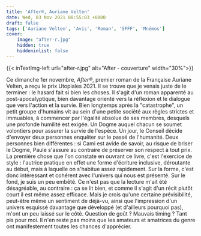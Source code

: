 ```yaml
---
title: 'After®, Auriane Velten'
date: Wed, 03 Nov 2021 08:55:03 +0000
draft: false
tags: ['Auriane Velten', 'Avis', 'Roman', 'SFFF', 'Mnémos']
cover: 
    image: "after-r.jpg"
    hidden: true
    hiddeninlist: false
---
```


{{< inTextImg-left url="after-r.jpg" alt="After - couverture" width="30%">}} 

Ce dimanche 1er novembre, _After®_, premier roman de la Française Auriane Velten, a reçu le prix Utopiales 2021. Il se trouve que je venais juste de le terminer : le hasard fait si bien les choses. Il s'agit d'un roman apparenté au post-apocalyptique, bien davantage orienté vers la réflexion et le dialogue que vers l'action et la survie. Bien longtemps après la "catastrophe", un petit groupe d'humains vit au sein d'une petite société aux règles strictes et immuables, à commencer par l'égalité absolue de ses membres, desquels une profonde humilité est exigée. Un Dogme auquel chacun se soumet volontiers pour assurer la survie de l'espèce. Un jour, le Conseil décide d'envoyer deux personnes enquêter sur le passé de l'humanité. Deux personnes bien différentes : si Cami est avide de savoir, au risque de briser le Dogme, Paule s'assure au contraire de préserver son respect à tout prix. La première chose que l'on constate en ouvrant ce livre, c'est l'exercice de style : l'autrice pratique en effet une forme d'écriture inclusive, déroutante au début, mais à laquelle on s'habitue assez rapidement. Sur la forme, c'est donc intéressant et cohérent avec l'univers qui nous est présenté. Sur le fond, je suis un peu embêté. Ce n'est pas que la lecture m'ait été désagréable, au contraire : ça se lit bien, et comme il s'agit d'un récit plutôt court il est même assez efficace. Mais je crois qu'une certaine prévisibilité, peut-être même un sentiment de déjà-vu, ainsi que l'impression d'un univers esquissé davantage que développé (et d'ailleurs pourquoi pas), m'ont un peu laissé sur le côté. Question de goût ? Mauvais timing ? Tant pis pour moi. Il n'en reste pas moins que les amateurs et amatrices du genre ont manifestement toutes les chances d'apprécier.